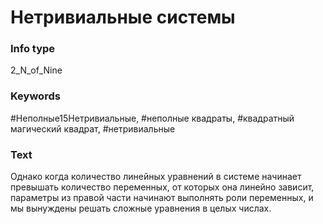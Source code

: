 # Нетривиальные системы
### Info type
2_N_of_Nine
### Keywords
#Неполные15Нетривиальные, #неполные квадраты, #квадратный магический квадрат, #нетривиальные
### Text
Однако когда количество линейных уравнений в системе начинает превышать количество переменных, от которых она линейно зависит, параметры из правой части начинают выполнять роли переменных, и мы вынуждены решать сложные уравнения в целых числах.